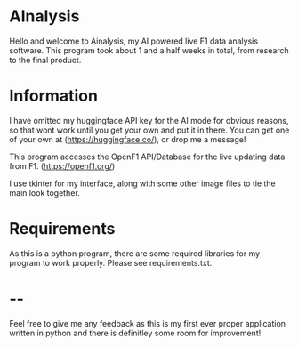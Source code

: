 # AInalysis
Hello and welcome to Ainalysis, my AI powered live F1 data analysis software.
This program took about 1 and a half weeks in total, from research to the final product.

# Information
I have omitted my huggingface API key for the AI mode for obvious reasons, so that wont work until you get your own and put it in there.
You can get one of your own at (https://huggingface.co/), or drop me a message!

This program accesses the OpenF1 API/Database for the live updating data from F1. (https://openf1.org/)

I use tkinter for my interface, along with some other image files to tie the main look together.

# Requirements
As this is a python program, there are some required libraries for my program to work properly. Please see requirements.txt.

# --
Feel free to give me any feedback as this is my first ever proper application written in python and there is definitley some room for improvement!
